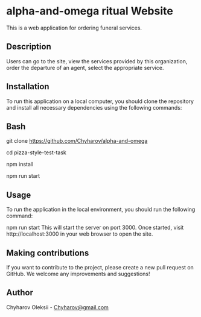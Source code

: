 # alpha-and-omega ritual Website

This is a web application for ordering funeral services.

## Description

Users can go to the site, view the services provided by this organization, order
the departure of an agent, select the appropriate service.

## Installation

To run this application on a local computer, you should clone the repository and
install all necessary dependencies using the following commands:

## Bash

git clone https://github.com/Chyharov/alpha-and-omega

cd pizza-style-test-task

npm install

npm run start

## Usage

To run the application in the local environment, you should run the following
command:

npm run start This will start the server on port 3000. Once started, visit
http://localhost:3000 in your web browser to open the site.

## Making contributions

If you want to contribute to the project, please create a new pull request on
GitHub. We welcome any improvements and suggestions!

## Author

Chyharov Oleksii - Chyharov@gmail.com
